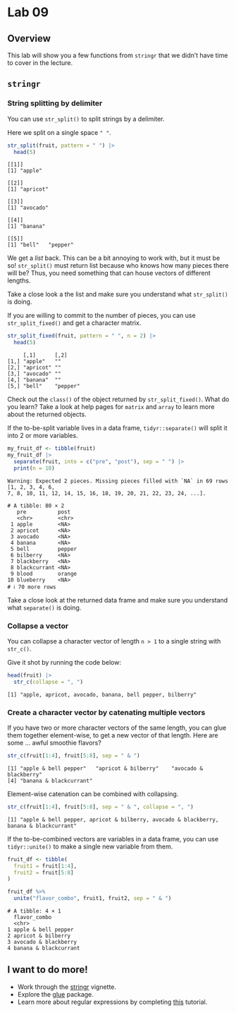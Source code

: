 # Lab 09


## Overview

This lab will show you a few functions from `stringr` that we didn’t
have time to cover in the lecture.

## `stringr`

### String splitting by delimiter

You can use `str_split()` to split strings by a delimiter.

Here we split on a single space `" "`.

``` r
str_split(fruit, pattern = " ") |> 
  head(5)
```

    [[1]]
    [1] "apple"

    [[2]]
    [1] "apricot"

    [[3]]
    [1] "avocado"

    [[4]]
    [1] "banana"

    [[5]]
    [1] "bell"   "pepper"

We get a *list* back. This can be a bit annoying to work with, but it
must be so! `str_split()` must return list because who knows how many
pieces there will be? Thus, you need something that can house vectors of
different lengths.

Take a close look a the list and make sure you understand what
`str_split()` is doing.

If you are willing to commit to the number of pieces, you can use
`str_split_fixed()` and get a character matrix.

``` r
str_split_fixed(fruit, pattern = " ", n = 2) |> 
  head(5)
```

         [,1]      [,2]    
    [1,] "apple"   ""      
    [2,] "apricot" ""      
    [3,] "avocado" ""      
    [4,] "banana"  ""      
    [5,] "bell"    "pepper"

Check out the `class()` of the object returned by `str_split_fixed()`.
What do you learn? Take a look at help pages for `matrix` and `array` to
learn more about the returned objects.

If the to-be-split variable lives in a data frame, `tidyr::separate()`
will split it into 2 or more variables.

``` r
my_fruit_df <- tibble(fruit)
my_fruit_df |> 
  separate(fruit, into = c("pre", "post"), sep = " ") |> 
  print(n = 10)
```

    Warning: Expected 2 pieces. Missing pieces filled with `NA` in 69 rows [1, 2, 3, 4, 6,
    7, 8, 10, 11, 12, 14, 15, 16, 18, 19, 20, 21, 22, 23, 24, ...].

    # A tibble: 80 × 2
       pre          post  
       <chr>        <chr> 
     1 apple        <NA>  
     2 apricot      <NA>  
     3 avocado      <NA>  
     4 banana       <NA>  
     5 bell         pepper
     6 bilberry     <NA>  
     7 blackberry   <NA>  
     8 blackcurrant <NA>  
     9 blood        orange
    10 blueberry    <NA>  
    # ℹ 70 more rows

Take a close look at the returned data frame and make sure you
understand what `separate()` is doing.

### Collapse a vector

You can collapse a character vector of length `n > 1` to a single string
with `str_c()`.

Give it shot by running the code below:

``` r
head(fruit) |> 
  str_c(collapse = ", ")
```

    [1] "apple, apricot, avocado, banana, bell pepper, bilberry"

### Create a character vector by catenating multiple vectors

If you have two or more character vectors of the same length, you can
glue them together element-wise, to get a new vector of that length.
Here are some … awful smoothie flavors?

``` r
str_c(fruit[1:4], fruit[5:8], sep = " & ")
```

    [1] "apple & bell pepper"   "apricot & bilberry"    "avocado & blackberry" 
    [4] "banana & blackcurrant"

Element-wise catenation can be combined with collapsing.

``` r
str_c(fruit[1:4], fruit[5:8], sep = " & ", collapse = ", ")
```

    [1] "apple & bell pepper, apricot & bilberry, avocado & blackberry, banana & blackcurrant"

If the to-be-combined vectors are variables in a data frame, you can use
`tidyr::unite()` to make a single new variable from them.

``` r
fruit_df <- tibble(
  fruit1 = fruit[1:4],
  fruit2 = fruit[5:8]
)

fruit_df %>% 
  unite("flavor_combo", fruit1, fruit2, sep = " & ")
```

    # A tibble: 4 × 1
      flavor_combo         
      <chr>                
    1 apple & bell pepper  
    2 apricot & bilberry   
    3 avocado & blackberry 
    4 banana & blackcurrant

## I want to do more!

- Work through the
  [stringr](https://cran.r-project.org/web/packages/stringr/vignettes/stringr.html)
  vignette.
- Explore the [glue](https://glue.tidyverse.org/) package.
- Learn more about regular expressions by completing
  [this](https://regexone.com/) tutorial.
